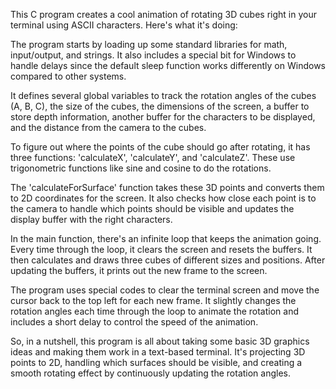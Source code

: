 This C program creates a cool animation of rotating 3D cubes right in your terminal using ASCII characters. Here's what it's doing:

The program starts by loading up some standard libraries for math, input/output, and strings. It also includes a special bit for Windows to handle delays since the default sleep function works differently on Windows compared to other systems.

It defines several global variables to track the rotation angles of the cubes (A, B, C), the size of the cubes, the dimensions of the screen, a buffer to store depth information, another buffer for the characters to be displayed, and the distance from the camera to the cubes.

To figure out where the points of the cube should go after rotating, it has three functions: 'calculateX', 'calculateY', and 'calculateZ'. These use trigonometric functions like sine and cosine to do the rotations.

The 'calculateForSurface' function takes these 3D points and converts them to 2D coordinates for the screen. It also checks how close each point is to the camera to handle which points should be visible and updates the display buffer with the right characters.

In the main function, there's an infinite loop that keeps the animation going. Every time through the loop, it clears the screen and resets the buffers. It then calculates and draws three cubes of different sizes and positions. After updating the buffers, it prints out the new frame to the screen.

The program uses special codes to clear the terminal screen and move the cursor back to the top left for each new frame. It slightly changes the rotation angles each time through the loop to animate the rotation and includes a short delay to control the speed of the animation.

So, in a nutshell, this program is all about taking some basic 3D graphics ideas and making them work in a text-based terminal. It's projecting 3D points to 2D, handling which surfaces should be visible, and creating a smooth rotating effect by continuously updating the rotation angles.
